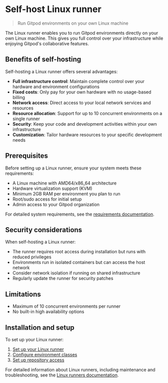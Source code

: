 # Self-host Linux runner

> Run Gitpod environments on your own Linux machine

The Linux runner enables you to run Gitpod environments directly on your own Linux machine. This gives you full control over your infrastructure while enjoying Gitpod's collaborative features.

## Benefits of self-hosting

Self-hosting a Linux runner offers several advantages:

* **Full infrastructure control**: Maintain complete control over your hardware and environment configurations
* **Fixed costs**: Only pay for your own hardware with no usage-based billing
* **Network access**: Direct access to your local network services and resources
* **Resource allocation**: Support for up to 10 concurrent environments on a single runner
* **Security**: Keep your code and development activities within your own infrastructure
* **Customization**: Tailor hardware resources to your specific development needs

## Prerequisites

Before setting up a Linux runner, ensure your system meets these requirements:

* A Linux machine with AMD64/x86\_64 architecture
* Hardware virtualization support (KVM)
* Minimum 2GB RAM per environment you plan to run
* Root/sudo access for initial setup
* Admin access to your Gitpod organization

For detailed system requirements, see the [requirements documentation](/flex/runners/linux/requirements).

## Security considerations

When self-hosting a Linux runner:

* The runner requires root access during installation but runs with reduced privileges
* Environments run in isolated containers but can access the host network
* Consider network isolation if running on shared infrastructure
* Regularly update the runner for security patches

## Limitations

* Maximum of 10 concurrent environments per runner
* No built-in high availability options

## Installation and setup

To set up your Linux runner:

1. [Set up your Linux runner](/flex/runners/linux/setup)
2. [Configure environment classes](/flex/runners/linux/setup#environment-classes)
3. [Set up repository access](/flex/runners/linux/setup#repository-access)

For detailed information about Linux runners, including maintenance and troubleshooting, see the [Linux runners documentation](/flex/runners/linux).
